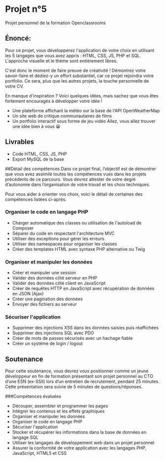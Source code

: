 # Projet n°5
Projet personnel de la formation Openclassrooms

## Énoncé:
Pour ce projet, vous développerez l'application de votre choix en utilisant les 5 langages que vous avez appris : HTML, CSS, JS, PHP et SQL. L'approche visuelle et le thème sont entièrement libres.

C'est donc le moment de faire preuve de créativité ! Démontrez votre savoir-faire et dédiez-y un effort substantiel, car ce projet rejoindra votre portfolio. Ce sera, plus que les autres projets, la touche personnelle de votre CV.

En manque d'inspiration ? Voici quelques idées, mais sachez que vous êtes fortement encouragés à développer votre idée !

* Une plateforme affichant la météo sur la base de l'API OpenWeatherMap
* Un site web de critique communautaires de films
* Un portfolio interactif sous forme de jeu vidéo
Allez, vous allez trouver une idée bien à vous 😀

## Livrables
* Code HTML, CSS, JS, PHP
* Export MySQL de la base

##Détail des compétences
Dans ce projet final, l’objectif est de démontrer que vous avez assimilé toutes les compétences vues dans les projets précédents de ce parcours. Vous devrez attester de votre degré d’autonomie dans l’organisation de votre travail et les choix techniques.

Pour vous aider à orienter vos choix, voici le détail de certaines des compétences listées ci-après. 

### Organiser le code en langage PHP
- Charger automatique des classes ou utilisation de l'autoload de Composer
- Séparer du code en respectant l'architecture MVC
- Utiliser des exceptions pour gérer les erreurs
- Utiliser des namespaces pour organiser les classes
- Créer des templates HTML avec syntaxe PHP alternative ou Twig

### Organiser et manipuler les données
- Créer et manipuler une session
- Valider des données côté serveur en PHP
- Valider des données côté client en JavaScript
- Créer de requêtes HTTP en JavaScript avec récupération de données en JSON (Ajax)
- Créer une pagination des données
- Envoyer des fichiers au serveur

### Sécuriser l'application
- Supprimer des injections XSS dans les données saisies puis réaffichées
- Supprimer des injections SQL avec PDO
- Créer de mots de passes sécurisés avec un hachage fiable
- Créer un système de login / logout

## Soutenance
Pour cette soutenance, vous devrez vous positionner comme un jeune développeur en fin de formation présentant son projet personnel au CTO d’une ESN (ex-SSII) lors d’un entretien de recrutement, pendant 25 minutes. Cette présentation sera suivie de 5 minutes de questions/réponses.

###Compétences évaluées
* Découper, assembler et programmer les pages
* Intégrer les contenus et les effets graphiques
* Organiser et manipuler les données
* Organiser le code en langage PHP
* Sécuriser l'application
* Stocker et récupérer les informations dans la base de données en langage SQL
* Utiliser les langages de développement web dans un projet personnel
* Assurer la conformité de votre application avec les langages PHP, JavaScript, HTML5 et CSS
